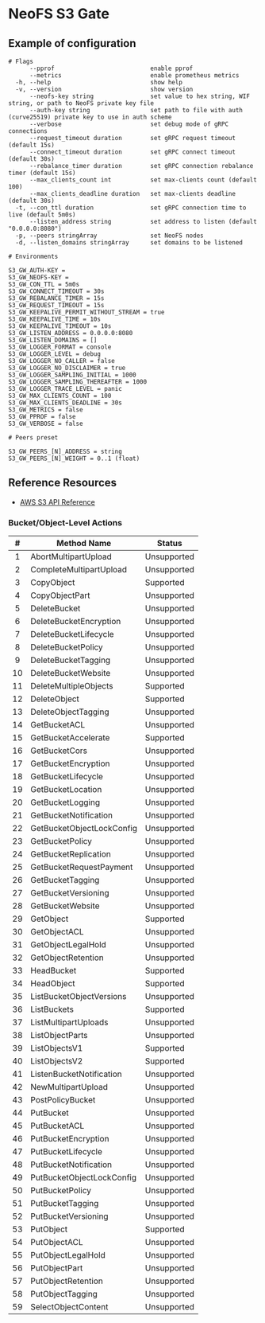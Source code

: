 # NeoFS S3 Gate

## Example of configuration

```
# Flags
      --pprof                           enable pprof
      --metrics                         enable prometheus metrics
  -h, --help                            show help
  -v, --version                         show version
      --neofs-key string                set value to hex string, WIF string, or path to NeoFS private key file
      --auth-key string                 set path to file with auth (curve25519) private key to use in auth scheme
      --verbose                         set debug mode of gRPC connections
      --request_timeout duration        set gRPC request timeout (default 15s)
      --connect_timeout duration        set gRPC connect timeout (default 30s)
      --rebalance_timer duration        set gRPC connection rebalance timer (default 15s)
      --max_clients_count int           set max-clients count (default 100)
      --max_clients_deadline duration   set max-clients deadline (default 30s)
  -t, --con_ttl duration                set gRPC connection time to live (default 5m0s)
      --listen_address string           set address to listen (default "0.0.0.0:8080")
  -p, --peers stringArray               set NeoFS nodes
  -d, --listen_domains stringArray      set domains to be listened

# Environments

S3_GW_AUTH-KEY = 
S3_GW_NEOFS-KEY =
S3_GW_CON_TTL = 5m0s
S3_GW_CONNECT_TIMEOUT = 30s
S3_GW_REBALANCE_TIMER = 15s
S3_GW_REQUEST_TIMEOUT = 15s
S3_GW_KEEPALIVE_PERMIT_WITHOUT_STREAM = true
S3_GW_KEEPALIVE_TIME = 10s
S3_GW_KEEPALIVE_TIMEOUT = 10s
S3_GW_LISTEN_ADDRESS = 0.0.0.0:8080
S3_GW_LISTEN_DOMAINS = []
S3_GW_LOGGER_FORMAT = console
S3_GW_LOGGER_LEVEL = debug
S3_GW_LOGGER_NO_CALLER = false
S3_GW_LOGGER_NO_DISCLAIMER = true
S3_GW_LOGGER_SAMPLING_INITIAL = 1000
S3_GW_LOGGER_SAMPLING_THEREAFTER = 1000
S3_GW_LOGGER_TRACE_LEVEL = panic
S3_GW_MAX_CLIENTS_COUNT = 100
S3_GW_MAX_CLIENTS_DEADLINE = 30s
S3_GW_METRICS = false
S3_GW_PPROF = false
S3_GW_VERBOSE = false

# Peers preset

S3_GW_PEERS_[N]_ADDRESS = string
S3_GW_PEERS_[N]_WEIGHT = 0..1 (float)
```

## Reference Resources

* [AWS S3 API Reference](https://docs.aws.amazon.com/AmazonS3/latest/API/s3-api.pdf)


### Bucket/Object-Level Actions

| #   | Method Name               | Status                  |
|:---:| ------------------------- | ----------------------- |
| 1   | AbortMultipartUpload      | Unsupported             |
| 2   | CompleteMultipartUpload   | Unsupported             |
| 3   | CopyObject                | Supported               |
| 4   | CopyObjectPart            | Unsupported             |
| 5   | DeleteBucket              | Unsupported             |
| 6   | DeleteBucketEncryption    | Unsupported             |
| 7   | DeleteBucketLifecycle     | Unsupported             |
| 8   | DeleteBucketPolicy        | Unsupported             |
| 9   | DeleteBucketTagging       | Unsupported             |
| 10  | DeleteBucketWebsite       | Unsupported             |
| 11  | DeleteMultipleObjects     | Supported               |
| 12  | DeleteObject              | Supported               |
| 13  | DeleteObjectTagging       | Unsupported             |
| 14  | GetBucketACL              | Unsupported             |
| 15  | GetBucketAccelerate       | Supported               |
| 16  | GetBucketCors             | Unsupported             |
| 17  | GetBucketEncryption       | Unsupported             |
| 18  | GetBucketLifecycle        | Unsupported             |
| 19  | GetBucketLocation         | Unsupported             |
| 20  | GetBucketLogging          | Unsupported             |
| 21  | GetBucketNotification     | Unsupported             |
| 22  | GetBucketObjectLockConfig | Unsupported             |
| 23  | GetBucketPolicy           | Unsupported             |
| 24  | GetBucketReplication      | Unsupported             |
| 25  | GetBucketRequestPayment   | Unsupported             |
| 26  | GetBucketTagging          | Unsupported             |
| 27  | GetBucketVersioning       | Unsupported             |
| 28  | GetBucketWebsite          | Unsupported             |
| 29  | GetObject                 | Supported               |
| 30  | GetObjectACL              | Unsupported             |
| 31  | GetObjectLegalHold        | Unsupported             |
| 32  | GetObjectRetention        | Unsupported             |
| 33  | HeadBucket                | Supported               |
| 34  | HeadObject                | Supported               |
| 35  | ListBucketObjectVersions  | Unsupported             |
| 36  | ListBuckets               | Supported               |
| 37  | ListMultipartUploads      | Unsupported             |
| 38  | ListObjectParts           | Unsupported             |
| 39  | ListObjectsV1             | Supported               |
| 40  | ListObjectsV2             | Supported               |
| 41  | ListenBucketNotification  | Unsupported             |
| 42  | NewMultipartUpload        | Unsupported             |
| 43  | PostPolicyBucket          | Unsupported             |
| 44  | PutBucket                 | Unsupported             |
| 45  | PutBucketACL              | Unsupported             |
| 46  | PutBucketEncryption       | Unsupported             |
| 47  | PutBucketLifecycle        | Unsupported             |
| 48  | PutBucketNotification     | Unsupported             |
| 49  | PutBucketObjectLockConfig | Unsupported             |
| 50  | PutBucketPolicy           | Unsupported             |
| 51  | PutBucketTagging          | Unsupported             |
| 52  | PutBucketVersioning       | Unsupported             |
| 53  | PutObject                 | Supported               |
| 54  | PutObjectACL              | Unsupported             |
| 55  | PutObjectLegalHold        | Unsupported             |
| 56  | PutObjectPart             | Unsupported             |
| 57  | PutObjectRetention        | Unsupported             |
| 58  | PutObjectTagging          | Unsupported             |
| 59  | SelectObjectContent       | Unsupported             |

